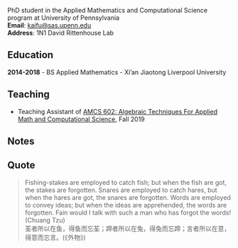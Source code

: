 PhD student in the Applied Mathematics and Computational Science program at University of Pennsylvania  
**Email**: kaifu@sas.upenn.edu  
**Address**: 1N1 David Rittenhouse Lab  

## Education

**2014-2018** - BS Applied Mathematics - Xi’an Jiaotong Liverpool University

## Teaching

- Teaching Assistant of [AMCS 602: Algebraic Techniques For Applied Math and Computational Science](https://www.math.upenn.edu/~zwang423/AMCS602_2019.html), Fall 2019

## Notes

## Quote

> Fishing-stakes are employed to catch fish; but when the fish are got, the stakes are forgotten. Snares are employed to catch hares, but when the hares are got, the snares are forgotten. Words are employed to convey ideas; but when the ideas are apprehended, the words are forgotten. Fain would I talk with such a man who has forgot the words! (Chuang Tzu)  
> 荃者所以在鱼，得鱼而忘荃；蹄者所以在兔，得兔而忘蹄；言者所以在意，得意而忘言。(《外物》)


